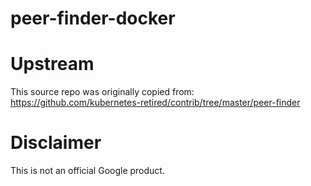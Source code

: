 peer-finder-docker
============

# Upstream

This source repo was originally copied from: https://github.com/kubernetes-retired/contrib/tree/master/peer-finder

# Disclaimer

This is not an official Google product.

